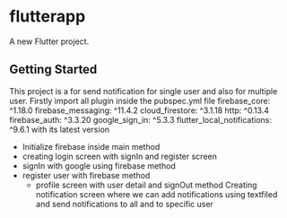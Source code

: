 # flutterapp

A new Flutter project.

## Getting Started

This project is a for send notification for single user and also for multiple user.
Firstly import all plugin inside the pubspec.yml file
firebase_core: ^1.18.0
firebase_messaging: ^11.4.2
cloud_firestore: ^3.1.18
http: ^0.13.4
firebase_auth: ^3.3.20
google_sign_in: ^5.3.3
flutter_local_notifications: ^9.6.1
with its latest version
 - Initialize firebase inside main method 
 - creating login screen with signIn and register screen 
 - signIn with google using firebase method
 - register user with firebase method
    - profile screen with user detail and signOut method 
Creating notification screen where we can add notifications using textfiled and send notifications to all and to specific user 
   






